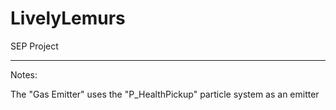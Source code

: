 # LivelyLemurs
SEP Project

---

Notes:

The "Gas Emitter" uses the "P_HealthPickup" particle system as an emitter
